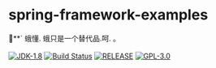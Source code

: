 # spring-framework-examples
🔪**` 蛾懂. 蛾只是一个替代品.呵. 。<br><br>
[![JDK-1.8](https://img.shields.io/badge/jdk-1.8-yellow.svg)](https://img.shields.io/badge/jdk-1.8-yellow.svg)
[![Build Status](https://travis-ci.com/JiangYongKang/spring-framework-examples.svg?branch=master)](https://travis-ci.com/JiangYongKang/spring-framework-examples)
[![RELEASE](https://img.shields.io/badge/RELEASE-1.0--SNAPSHOT-blue.svg)](https://img.shields.io/badge/RELEASE-1.0--SNAPSHOT-blue.svg)
[![GPL-3.0](https://img.shields.io/badge/license-GPL--3.0-blue.svg)](LICENSE)

